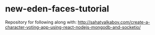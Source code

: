 # new-eden-faces-tutorial
Repository for following along with: http://sahatyalkabov.com/create-a-character-voting-app-using-react-nodejs-mongodb-and-socketio/
